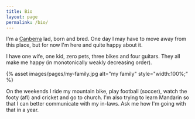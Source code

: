 ```yaml
---
title: Bio
layout: page
permalink: /bio/
---
```


I'm a [Canberra](http://en.wikipedia.org/wiki/Canberra) lad, born and
bred. One day I may have to move away from this place, but for now I'm
here and quite happy about it.

I have one wife, one kid, zero pets, three bikes and four guitars. They all make
me happy (in monotonically weakly decreasing order).

{% asset images/pages/my-family.jpg alt="my family" style="width:100%;" %}

On the weekends I ride my mountain bike, play football (soccer), watch the footy
(afl) and cricket and go to church. I'm also trying to learn Mandarin so that I
can better communicate with my in-laws. Ask me how I'm going with that in a
year.
